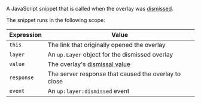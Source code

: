 A JavaScript snippet that is called when the overlay was [dismissed](https://unpoly.com/closing-overlays).

The snippet runs in the following scope:

| Expression | Value                                          |
|------------|------------------------------------------------|
| `this`     | The link that originally opened the overlay    |
| `layer`    | An `up.Layer` object for the dismissed overlay |
| `value`    | The overlay's [dismissal value](https://unpoly.com/closing-overlays#overlay-result-values) |
| `response` | The server response that caused the overlay to close |
| `event`    | An `up:layer:dismissed` event                  |
